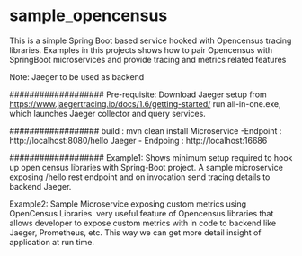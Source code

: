 # sample_opencensus
This is a simple Spring Boot based service hooked with Opencensus tracing libraries.
Examples in this projects shows how to pair Opencensus with SpringBoot microservices and provide tracing and metrics related features

Note: Jaeger to be used as backend



###################
Pre-requisite: 
Download Jaeger setup from https://www.jaegertracing.io/docs/1.6/getting-started/
run all-in-one.exe, which launches Jaeger collector and query services.

##################
build : mvn clean install
Microservice -Endpoint : http://localhost:8080/hello
Jaeger - Endpoing : http://localhost:16686


###################
Example1:
Shows minimum setup required to hook up open census libraries with Spring-Boot project.
A sample microservice exposing /hello rest endpoint and on invocation send tracing details to backend Jaeger.

Example2:
Sample Microservice exposing custom metrics using OpenCensus Libraries.
very useful feature of Opencensus libraries that allows developer to expose custom metrics with in code to backend like Jaeger, Prometheus, etc.
This way we can get more detail insight of application at run time.